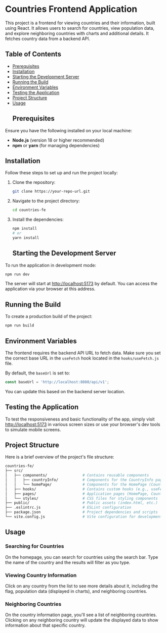 # Countries Frontend Application

This project is a frontend for viewing countries and their information, built using React. It allows users to search for countries, view population data, and explore neighboring countries with charts and additional details. It fetches country data from a backend API.

## Table of Contents

- [Prerequisites](#prerequisites)
- [Installation](#installation)
- [Starting the Development Server](#starting-the-development-server)
- [Running the Build](#running-the-build)
- [Environment Variables](#environment-variables)
- [Testing the Application](#testing-the-application)
- [Project Structure](#project-structure)
- [Usage](#usage)
  ## Prerequisites

Ensure you have the following installed on your local machine:

- **Node.js** (version 18 or higher recommended)
- **npm** or **yarn** (for managing dependencies)

## Installation

Follow these steps to set up and run the project locally:

1. Clone the repository:

    ```bash
    git clone https://your-repo-url.git
    ```
2. Navigate to the project directory:

    ```bash
    cd countries-fe
    ```
3. Install the dependencies:

    ```bash
    npm install
    # or
    yarn install
    ```
    ## Starting the Development Server

To run the application in development mode:

```bash
npm run dev
```
The server will start at [http://localhost:5173](http://localhost:5173) by default. You can access the application via your browser at this address.
## Running the Build

To create a production build of the project:

```bash
npm run build
```
## Environment Variables

The frontend requires the backend API URL to fetch data. Make sure you set the correct base URL in the `useFetch` hook located in the `hooks/useFetch.js` file.

By default, the `baseUrl` is set to:

```js
const baseUrl = 'http://localhost:8080/api/v1';
```
You can update this based on the backend server location.

## Testing the Application

To test the responsiveness and basic functionality of the app, simply visit [http://localhost:5173](http://localhost:5173) in various screen sizes or use your browser's dev tools to simulate mobile screens.

## Project Structure

Here is a brief overview of the project's file structure:

```bash
countries-fe/
├── src/
│   ├── components/                # Contains reusable components
│   │   ├── countryInfo/           # Components for the CountryInfo page (Charts, Border)
│   │   └── homePage/              # Components for the HomePage (CountryList)
│   ├── hooks/                     # Contains custom hooks (e.g., useFetch)
│   ├── pages/                     # Application pages (HomePage, CountryInfo)
│   └── styles/                    # CSS files for styling components
├── public/                        # Public assets (index.html, etc.)
├── .eslintrc.js                   # ESLint configuration
├── package.json                   # Project dependencies and scripts
└── vite.config.js                 # Vite configuration for development
```
## Usage

### Searching for Countries

On the homepage, you can search for countries using the search bar. Type the name of the country and the results will filter as you type.

### Viewing Country Information

Click on any country from the list to see more details about it, including the flag, population data (displayed in charts), and neighboring countries.

### Neighboring Countries

On the country information page, you'll see a list of neighboring countries. Clicking on any neighboring country will update the displayed data to show information about that specific country.


    
